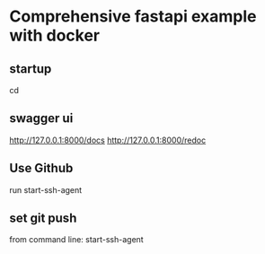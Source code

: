 # Comprehensive fastapi example with docker

## startup

cd

## swagger ui

<http://127.0.0.1:8000/docs>
<http://127.0.0.1:8000/redoc>

## Use Github

run start-ssh-agent

## set git push

from command line:
start-ssh-agent

